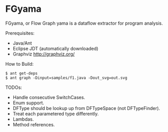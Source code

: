 # FGyama

FGyama, or Flow Graph yama is a dataflow extractor for program analysis.

Prerequisites:

  * Java/Ant
  * Eclipse JDT (automatically downloaded)
  * Graphviz http://graphviz.org/

How to Build:

    $ ant get-deps
    $ ant graph -Dinput=samples/f1.java -Dout_svg=out.svg

TODOs:

  * Handle consecutive SwitchCases.
  * Enum support.
  * DFType should be lookup up from DFTypeSpace (not DFTypeFinder).
  * Treat each parametered type differently.
  * Lambdas.
  * Method references.
